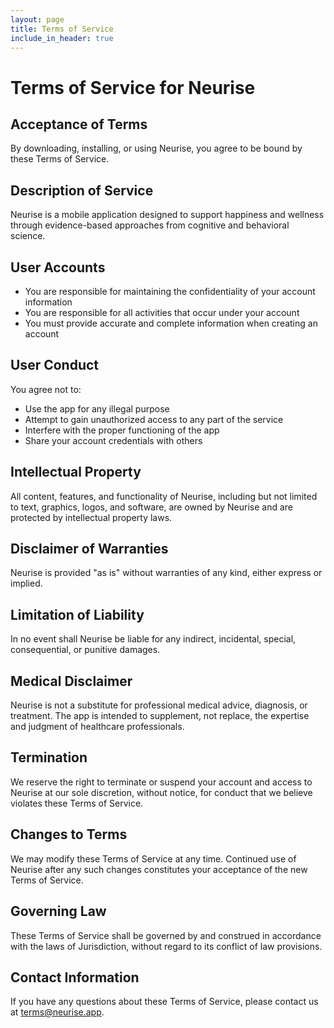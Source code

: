 ```yaml
---
layout: page
title: Terms of Service
include_in_header: true
---
```


# Terms of Service for Neurise

## Acceptance of Terms
By downloading, installing, or using Neurise, you agree to be bound by these Terms of Service.

## Description of Service
Neurise is a mobile application designed to support happiness and wellness through evidence-based approaches from cognitive and behavioral science.

## User Accounts
- You are responsible for maintaining the confidentiality of your account information
- You are responsible for all activities that occur under your account
- You must provide accurate and complete information when creating an account

## User Conduct
You agree not to:
- Use the app for any illegal purpose
- Attempt to gain unauthorized access to any part of the service
- Interfere with the proper functioning of the app
- Share your account credentials with others

## Intellectual Property
All content, features, and functionality of Neurise, including but not limited to text, graphics, logos, and software, are owned by Neurise and are protected by intellectual property laws.

## Disclaimer of Warranties
Neurise is provided "as is" without warranties of any kind, either express or implied.

## Limitation of Liability
In no event shall Neurise be liable for any indirect, incidental, special, consequential, or punitive damages.

## Medical Disclaimer
Neurise is not a substitute for professional medical advice, diagnosis, or treatment. The app is intended to supplement, not replace, the expertise and judgment of healthcare professionals.

## Termination
We reserve the right to terminate or suspend your account and access to Neurise at our sole discretion, without notice, for conduct that we believe violates these Terms of Service.

## Changes to Terms
We may modify these Terms of Service at any time. Continued use of Neurise after any such changes constitutes your acceptance of the new Terms of Service.

## Governing Law
These Terms of Service shall be governed by and construed in accordance with the laws of Jurisdiction, without regard to its conflict of law provisions.

## Contact Information
If you have any questions about these Terms of Service, please contact us at terms@neurise.app.
